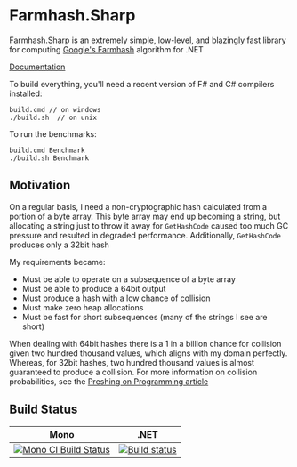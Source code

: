 # Farmhash.Sharp

Farmhash.Sharp is an extremely simple, low-level, and blazingly fast library
for computing [Google's Farmhash][] algorithm for .NET

[Documentation](https://nickbabcock.github.io/Farmhash.Sharp)

[Google's Farmhash]: https://github.com/google/farmhash

To build everything, you'll need a recent version of F# and C# compilers
installed:

```
build.cmd // on windows
./build.sh  // on unix
```

To run the benchmarks:

```
build.cmd Benchmark
./build.sh Benchmark
```

## Motivation

On a regular basis, I need a non-cryptographic hash calculated from a portion of a byte array. This byte array
may end up becoming a string, but allocating a string just to throw it away for `GetHashCode` caused too much
GC pressure and resulted in degraded performance. Additionally, `GetHashCode` produces only a 32bit hash

My requirements became:

* Must be able to operate on a subsequence of a byte array
* Must be able to produce a 64bit output
* Must produce a hash with a low chance of collision
* Must make zero heap allocations
* Must be fast for short subsequences (many of the strings I see are short)

When dealing with 64bit hashes there is a 1 in a billion chance for collision given two hundred thousand
values, which aligns with my domain perfectly. Whereas, for 32bit hashes, two hundred thousand values is
almost guaranteed to produce a collision. For more information on collision probabilities, see the [Preshing
on Programming article][]

[Preshing on Programming article]: http://preshing.com/20110504/hash-collision-probabilities/

## Build Status

Mono | .NET
---- | ----
[![Mono CI Build Status](https://img.shields.io/travis/nickbabcock/Farmhash.Sharp/master.svg)](https://travis-ci.org/nickbabcock/Farmhash.Sharp) | [![Build status](https://ci.appveyor.com/api/projects/status/w550d3vtweb4vsmq?svg=true)](https://ci.appveyor.com/project/nickbabcock/farmhash-sharp)


